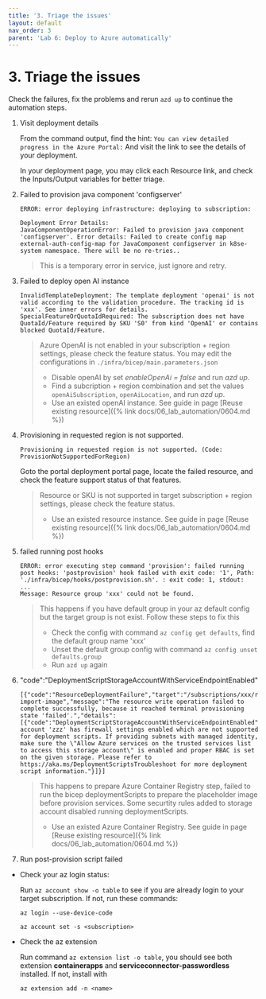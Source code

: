 ```yaml
---
title: '3. Triage the issues'
layout: default
nav_order: 3
parent: 'Lab 6: Deploy to Azure automatically'
---
```


# 3. Triage the issues

Check the failures, fix the problems and rerun `azd up` to continue the automation steps.

1. Visit deployment details

   From the command output, find the hint:
   `You can view detailed progress in the Azure Portal:`
   And visit the link to see the details of your deployment.

   In your deployment page, you may click each Resource link, and check the Inputs/Output variables for better triage.

2. Failed to provision java component 'configserver'

   ```text
   ERROR: error deploying infrastructure: deploying to subscription:

   Deployment Error Details:
   JavaComponentOperationError: Failed to provision java component 'configserver'. Error details: Failed to create config map external-auth-config-map for JavaComponent configserver in k8se-system namespace. There will be no re-tries..
   ```

   > This is a temporary error in service, just ignore and retry.

3. Failed to deploy open AI instance

   ```text
   InvalidTemplateDeployment: The template deployment 'openai' is not valid according to the validation procedure. The tracking id is 'xxx'. See inner errors for details.
   SpecialFeatureOrQuotaIdRequired: The subscription does not have QuotaId/Feature required by SKU 'S0' from kind 'OpenAI' or contains blocked QuotaId/Feature.
   ```

   > Azure OpenAI is not enabled in your subscription + region settings, please check the feature status. You may edit the configurations in `./infra/bicep/main.parameters.json`
   > - Disable openAI by set *enableOpenAi = false* and run *azd up*.
   > - Find a subcription + region combination and set the values `openAiSubscription`, `openAiLocation`, and run *azd up*.
   > - Use an existed openAI instance. See guide in page [Reuse existing resource]({% link docs/06_lab_automation/0604.md %})

4. Provisioning in requested region is not supported.

   ```text
   Provisioning in requested region is not supported. (Code: ProvisionNotSupportedForRegion)
   ```

   Goto the portal deployment portal page, locate the failed resource, and check the feature support status of that features.

   > Resource or SKU is not supported in target subscription + region settings, please check the feature status.
   > - Use an existed resource instance. See guide in page [Reuse existing resource]({% link docs/06_lab_automation/0604.md %})

5. failed running post hooks

   ```text
   ERROR: error executing step command 'provision': failed running post hooks: 'postprovision' hook failed with exit code: '1', Path: './infra/bicep/hooks/postprovision.sh'. : exit code: 1, stdout: 
   ...
   Message: Resource group 'xxx' could not be found.
   ```

   > This happens if you have default group in your az default config but the target group is not exist. Follow these steps to fix this
   > - Check the config with command `az config get defaults`, find the default group name 'xxx'
   > - Unset the default group config with command `az config unset defaults.group`
   > - Run `azd up` again

6. "code":"DeploymentScriptStorageAccountWithServiceEndpointEnabled"

   ```text
   [{"code":"ResourceDeploymentFailure","target":"/subscriptions/xxx/resourceGroups/yyy/providers/Microsoft.Resources/deploymentScripts/acr-import-image","message":"The resource write operation failed to complete successfully, because it reached terminal provisioning state 'failed'.","details":[{"code":"DeploymentScriptStorageAccountWithServiceEndpointEnabled","message":"Storage account 'zzz' has firewall settings enabled which are not supported for deployment scripts. If providing subnets with managed identity, make sure the \"Allow Azure services on the trusted services list to access this storage account\" is enabled and proper RBAC is set on the given storage. Please refer to https://aka.ms/DeploymentScriptsTroubleshoot for more deployment script information."}]}]
   ```

   > This happens to prepare Azure Container Registry step, failed to run the bicep deploymentScripts to prepare the placeholder image before provision services. Some securtity rules added to storage account disabled running deploymentScripts.
   > - Use an existed Azure Container Registry. See guide in page [Reuse existing resource]({% link docs/06_lab_automation/0604.md %})

7. Run post-provision script failed

- Check your az login status:

   Run `az account show -o table` to see if you are already login to your target subscription.
   If not, run these commands:

   `az login --use-device-code`

   `az account set -s <subscription>`

 - Check the az extension

    Run command `az extension list -o table`, you should see both extension **containerapps** and **serviceconnector-passwordless** installed. If not, install with 

    `az extension add -n <name>`
